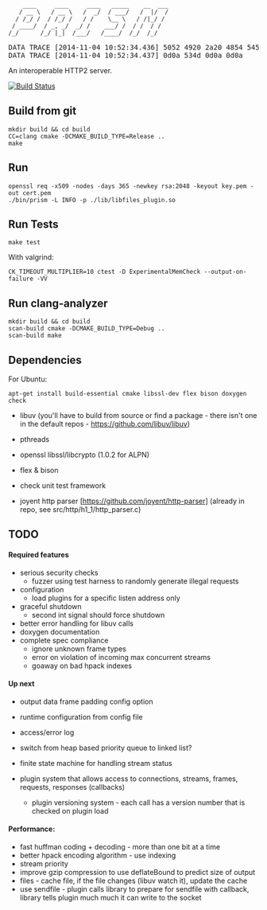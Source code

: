         ____     ____     ____   _____    __  ___
       / __ \   / __ \   /  _/  / ___/   /  |/  /
      / /_/ /  / /_/ /   / /    \__ \   / /|_/ /
     / ____/  / _, _/  _/ /    ___/ /  / /  / /
    /_/      /_/ |_|  /___/   /____/  /_/  /_/



<pre>
DATA TRACE [2014-11-04 10:52:34.436] 5052 4920 2a20 4854 5450 2f32 2e30 0d0a   <b>PRI</b> * HTTP/2.0..
DATA TRACE [2014-11-04 10:52:34.437] 0d0a 534d 0d0a 0d0a                       ..<b>SM</b>....
</pre>


An interoperable HTTP2 server.


[![Build Status](https://travis-ci.org/gregory144/prism-web-server.png)](https://travis-ci.org/gregory144/prism-web-server)

## Build from git

    mkdir build && cd build
    CC=clang cmake -DCMAKE_BUILD_TYPE=Release ..
    make

## Run

    openssl req -x509 -nodes -days 365 -newkey rsa:2048 -keyout key.pem -out cert.pem
    ./bin/prism -L INFO -p ./lib/libfiles_plugin.so

## Run Tests

    make test

With valgrind:

    CK_TIMEOUT_MULTIPLIER=10 ctest -D ExperimentalMemCheck --output-on-failure -VV

## Run clang-analyzer

    mkdir build && cd build
    scan-build cmake -DCMAKE_BUILD_TYPE=Debug ..
    scan-build make

## Dependencies

For Ubuntu:

    apt-get install build-essential cmake libssl-dev flex bison doxygen check

* libuv (you'll have to build from source or find a package - there isn't one in the default repos - https://github.com/libuv/libuv)
* pthreads
* openssl libssl/libcrypto (1.0.2 for ALPN)
* flex & bison
* check unit test framework

* joyent http parser [https://github.com/joyent/http-parser] (already in repo, see src/http/h1_1/http_parser.c)

## TODO

#### Required features

* serious security checks
  * fuzzer using test harness to randomly generate illegal requests
* configuration
  * load plugins for a specific listen address only
* graceful shutdown
  * second int signal should force shutdown
* better error handling for libuv calls
* doxygen documentation
* complete spec compliance
  * ignore unknown frame types
  * error on violation of incoming max concurrent streams
  * goaway on bad hpack indexes

#### Up next

* output data frame padding config option
* runtime configuration from config file
* access/error log
* switch from heap based priority queue to linked list?

* finite state machine for handling stream status
* plugin system that allows access to connections, streams, frames, requests, responses (callbacks)
  * plugin versioning system - each call has a version number that is checked on plugin load

#### Performance:

* fast huffman coding + decoding - more than one bit at a time
* better hpack encoding algorithm - use indexing
* stream priority
* improve gzip compression to use deflateBound to predict size of output
* files - cache file, if the file changes (libuv watch it), update the cache
* use sendfile - plugin calls library to prepare for sendfile with callback, library tells plugin much much it can write to the socket
